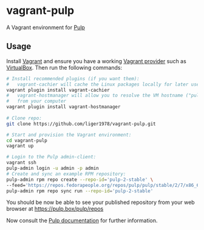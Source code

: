 # vagrant-pulp
A Vagrant environment for [Pulp](http://http://www.pulpproject.org/)

## Usage
Install
[Vagrant](https://www.vagrantup.com/downloads.html) and ensure you have a
working
[Vagrant provider](https://docs.vagrantup.com/v2/getting-started/providers.html)
such as [VirtualBox](https://www.virtualbox.org/). Then run the following
commands:

````bash
# Install recommended plugins (if you want them):
#   vagrant-cachier will cache the Linux packages locally for later use
vagrant plugin install vagrant-cachier
#   vagrant-hostmanager will allow you to resolve the VM hostname ("pulp.box")
#   from your computer
vagrant plugin install vagrant-hostmanager
 
# Clone repo:
git clone https://github.com/liger1978/vagrant-pulp.git

# Start and provision the Vagrant environment:
cd vagrant-pulp
vagrant up

# Login to the Pulp admin-client:
vagrant ssh
pulp-admin login -u admin -p admin
# Create and sync an example RPM repository:
pulp-admin rpm repo create --repo-id='pulp-2-stable' \
--feed='https://repos.fedorapeople.org/repos/pulp/pulp/stable/2/7/x86_64/'
pulp-admin rpm repo sync run --repo-id='pulp-2-stable'
````

You should be now be able to see your published repository from your web
browser at https://pulp.box/pulp/repos

Now consult the
[Pulp documentation](https://pulp.readthedocs.org/en/2.7-release/user-guide/)
for further information.